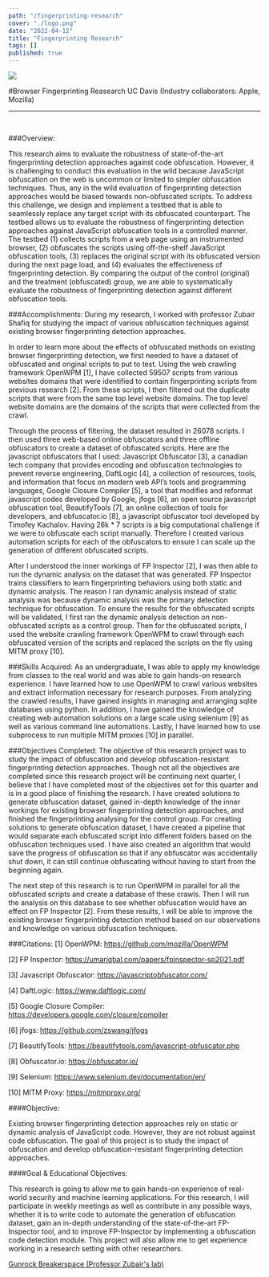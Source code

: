 ```yaml
---
path: "/fingerprinting-research"
cover: "./logo.png"
date: "2022-04-12"
title: "Fingerprinting Research"
tags: []
published: true
---
```


<img src="https://i.ibb.co/7GCPQHm/UC-Davis-Logo.png">

#Browser Fingerprinting Reasearch 
UC Davis (Industry collaborators: Apple, Mozilla)
<hr>

<br>

###Overview:

This research aims to evaluate the robustness of state-of-the-art fingerprinting detection approaches against code obfuscation. However, it is challenging to conduct this evaluation in the wild because JavaScript obfuscation on the web is uncommon or limited to simpler obfuscation techniques. Thus, any in the wild evaluation of fingerprinting detection approaches would be biased towards non-obfuscated scripts. To address this challenge, we design and implement a testbed that is able to seamlessly replace any target script with its obfuscated counterpart. The testbed allows us to evaluate the robustness of fingerprinting detection approaches against JavaScript obfuscation tools in a controlled manner. The testbed (1) collects scripts from a web page using an instrumented browser, (2) obfuscates the scripts using off-the-shelf JavaScript obfuscation tools, (3) replaces the original script with its obfuscated version during the next page load, and (4) evaluates the effectiveness of fingerprinting detection. By comparing the output of the control (original) and the treatment (obfuscated) group, we are able to systematically evaluate the robustness of fingerprinting detection against different obfuscation tools.

###Accomplishments:
During my research, I worked with professor Zubair Shafiq for studying the impact of various obfuscation techniques against existing browser fingerprinting detection approaches. 

In order to learn more about the effects of obfuscated methods on existing browser fingerprinting detection, we first needed to have a dataset of obfuscated and original scripts to put to test. Using the web crawling framework OpenWPM [1], I have collected 59507 scripts from various websites domains that were identified to contain fingerprinting scripts from previous research [2]. From these scripts, I then filtered out the duplicate scripts that were from the same top level website domains. The top level website domains are the domains of the scripts that were collected from the crawl.

Through the process of filtering, the dataset resulted in 26078 scripts. I then used three web-based online obfuscators and three offline obfuscators to create a dataset of obfuscated scripts. Here are the javascript obfuscators that I used: Javascript Obfuscator [3], a canadian tech company that provides encoding and obfuscation technologies to prevent reverse engineering, DaftLogic [4], a collection of resources, tools, and information that focus on modern web API’s tools and programming languages, Google Closure Compiler [5], a tool that modifies and reformat javascript codes developed by Google, jfogs [6], an open source javascript obfuscation tool, BeautifyTools [7], an online collection of tools for developers, and obfuscator.io [8], a javascript obfuscator tool developed by Timofey Kachalov. Having 26k * 7 scripts is a big computational challenge if we were to obfuscate each script manually. Therefore I created various automation scripts for each of the obfuscators to ensure I can scale up the generation of different obfuscated scripts.

After I understood the inner workings of FP Inspector [2], I was then able to run the dynamic analysis on the dataset that was generated. FP Inspector trains classifiers to learn fingerprinting behaviors using both static and dynamic analysis. The reason I ran dynamic analysis instead of static analysis was because dynamic analysis was the primary detection technique for obfuscation.
To ensure the results for the obfuscated scripts will be validated, I first ran the dynamic analysis detection on non-obfuscated scripts as a control group. Then for the obfuscated scripts, I used the website crawling framework OpenWPM to crawl through each obfuscated version of the scripts and replaced the scripts on the fly using MITM proxy [10].

###Skills Acquired:
As an undergraduate, I was able to apply my knowledge from classes to the real world and was able to gain hands-on research experience. I have learned how to use OpenWPM to crawl various websites and extract information necessary for  research purposes. From analyzing the crawled results, I have gained insights in managing and arranging sqlite databases using python. In addition, I have gained the knowledge of creating web automation solutions on a large scale using selenium [9] as well as various command line automations. Lastly, I have learned how to use subprocess to run multiple MITM proxies [10] in parallel. 

###Objectives Completed:
The objective of this research project was to study the impact of obfuscation and develop obfuscation-resistant fingerprinting detection approaches. Though not all the objectives are completed since this research project will be continuing next quarter, I believe that I have completed most of the objectives set for this quarter and is in a good place of finishing the research. I have created solutions to generate obfuscation dataset, gained in-depth knowledge of the inner workings for existing browser fingerprinting detection approaches, and finished the fingerprinting analysing for the control group. For creating solutions to generate obfuscation dataset, I have created a pipeline that would separate  each obfuscated script into different folders based on the obfuscation techniques used. I have also created an algorithm that would save the progress of obfuscation so that if any obfuscator was accidentally shut down, it can still continue obfuscating without having to start from the beginning again.

The next step of this research is to run OpenWPM in parallel for all the obfuscated scripts and create a database of these crawls. Then I will run the analysis on this database to see whether obfuscation would have an effect on FP Inspector [2]. From these results, I will be able to improve the existing browser fingerprinting detection method based on our observations and knowledge on various obfuscation techniques.

###Citations:
[1] OpenWPM: https://github.com/mozilla/OpenWPM

[2] FP Inspector: https://umariqbal.com/papers/fpinspector-sp2021.pdf

[3] Javascript Obfuscator: https://javascriptobfuscator.com/

[4] DaftLogic: https://www.daftlogic.com/

[5] Google Closure Compiler: https://developers.google.com/closure/compiler

[6] jfogs: https://github.com/zswang/jfogs

[7] BeautifyTools: https://beautifytools.com/javascript-obfuscator.php

[8] Obfuscator.io: https://obfuscator.io/

[9] Selenium: https://www.selenium.dev/documentation/en/

[10] MITM Proxy: https://mitmproxy.org/





####Objective:

Existing browser fingerprinting detection approaches rely on static or dynamic analysis of JavaScript code. However, they are not robust against code obfuscation. The goal of this project is to study the impact of obfuscation and develop obfuscation-resistant fingerprinting detection approaches.

####Goal & Educational Objectives:

This research is going to allow me to gain hands-on experience of real-world security and machine learning applications. For this research, I will participate in weekly meetings as well as contribute in any possible ways, whether it is to write code to automate the generation of obfuscation dataset, gain an in-depth understanding of the state-of-the-art FP-Inspector tool, and to improve FP-Inspector by implementing a obfuscation code detection module. This project will also allow me to get experience working in a research setting with other researchers.



<a href="https://web.cs.ucdavis.edu/~zubair/students.html"> Gunrock Breakerspace (Professor Zubair's lab) </a>